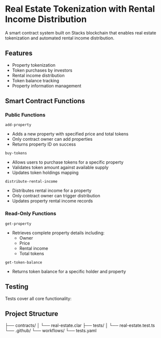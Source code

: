 # Real Estate Tokenization with Rental Income Distribution

A smart contract system built on Stacks blockchain that enables real estate tokenization and automated rental income distribution.

## Features

- Property tokenization
- Token purchases by investors 
- Rental income distribution
- Token balance tracking
- Property information management

## Smart Contract Functions

### Public Functions

`add-property`
- Adds a new property with specified price and total tokens
- Only contract owner can add properties
- Returns property ID on success

`buy-tokens`
- Allows users to purchase tokens for a specific property
- Validates token amount against available supply
- Updates token holdings mapping

`distribute-rental-income`
- Distributes rental income for a property
- Only contract owner can trigger distribution
- Updates property rental income records

### Read-Only Functions

`get-property`
- Retrieves complete property details including:
  - Owner
  - Price
  - Rental income
  - Total tokens

`get-token-balance`
- Returns token balance for a specific holder and property

## Testing

Tests cover all core functionality:

## Project Structure

├── contracts/
│   └── real-estate.clar
├── tests/
│   └── real-estate.test.ts
└── .github/
    └── workflows/
        └── tests.yaml
